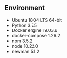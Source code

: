 ## Environment
* Ubuntu 18.04 LTS 64-bit
* Python 3.7.5
* Docker engine 19.03.6
* docker-compose 1.26.2
* npm 3.5.2
* node 10.22.0
* newman 5.1.2
